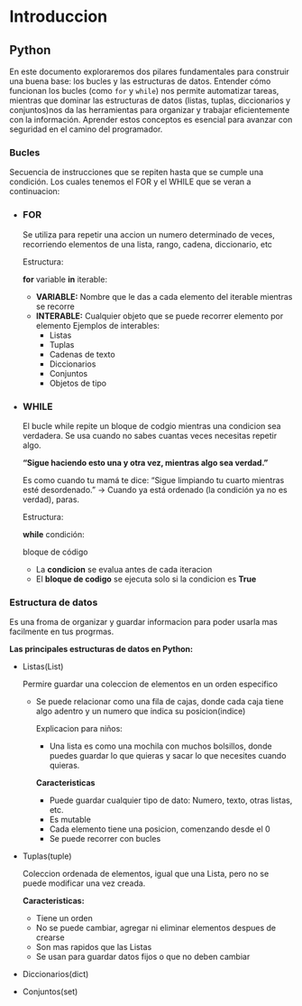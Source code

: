 # Introduccion

## Python
En este documento exploraremos dos pilares fundamentales para construir una buena base: los bucles y las estructuras de datos. Entender cómo funcionan los bucles (como `for` y `while`) nos permite automatizar tareas, mientras que dominar las estructuras de datos (listas, tuplas, diccionarios y conjuntos)nos da las herramientas para organizar y trabajar eficientemente con la información. Aprender estos conceptos es esencial para avanzar con seguridad en el camino del programador.

### Bucles 
Secuencia de instrucciones que se repiten hasta que se cumple una condición.
Los cuales tenemos el FOR y el WHILE que se veran a continuacion: 

- ### FOR
  Se utiliza para repetir una accion un numero determinado de veces, recorriendo elementos de una lista, rango, cadena, diccionario, etc

  Estructura:
  
   **for** variable **in** iterable:
  - **VARIABLE:** Nombre que le das a cada elemento del iterable mientras se recorre
  - **INTERABLE:** Cualquier objeto que se puede recorrer elemento por elemento
       Ejemplos de interables:
    - Listas
    - Tuplas
    - Cadenas de texto
    - Diccionarios
    - Conjuntos
    - Objetos de tipo 


    
- ### WHILE
  El bucle while repite un bloque de codgio mientras una condicion sea verdadera. Se usa cuando no sabes cuantas veces necesitas repetir algo.

  **“Sigue haciendo esto una y otra vez, mientras algo sea verdad.”**
  
  Es como cuando tu mamá te dice:
  “Sigue limpiando tu cuarto mientras esté desordenado.”
  → Cuando ya está ordenado (la condición ya no es verdad), paras.

  Estructura:
  
  **while** condición:

  bloque de código
  - La **condicion** se evalua antes de cada iteracion
  - El **bloque de codigo** se ejecuta solo si la condicion es **True**


### Estructura de datos 
Es una froma de organizar y guardar informacion para poder usarla mas facilmente en tus progrmas.

**Las principales estructuras de datos en Python:**
- Listas(List)

  Permire guardar una coleccion de elementos en un orden especifico
  
  - Se puede relacionar como una fila de cajas, donde cada caja tiene algo adentro y un numero que indica su posicion(indice)
    
    Explicacion para niños:
    - Una lista es como una mochila con muchos bolsillos, donde puedes guardar lo que quieras y sacar lo que necesites cuando quieras.
      
    **Caracteristicas**
    - Puede guardar cualquier tipo de dato: Numero, texto, otras listas, etc.
    - Es mutable
    - Cada elemento tiene una posicion, comenzando desde el 0
    - Se puede recorrer con bucles
      
- Tuplas(tuple)

  Coleccion ordenada de elementos, igual que una Lista, pero no se puede modificar una vez creada.

  **Caracteristicas:**
  - Tiene un orden
  - No se puede cambiar, agregar ni eliminar elementos despues de crearse
  - Son mas rapidos que las Listas
  - Se usan para guardar datos fijos o que no deben cambiar

- Diccionarios(dict)
- Conjuntos(set)





  



  

